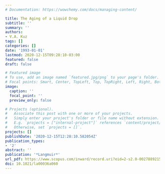 ```yaml
---
# Documentation: https://wowchemy.com/docs/managing-content/

title: The Aging of a Liquid Drop
subtitle: ''
summary: ''
authors:
- V.A. Kuz
tags: []
categories: []
date: '1993-01-01'
lastmod: 2020-12-15T09:28:10-03:00
featured: false
draft: false

# Featured image
# To use, add an image named `featured.jpg/png` to your page's folder.
# Focal points: Smart, Center, TopLeft, Top, TopRight, Left, Right, BottomLeft, Bottom, BottomRight.
image:
  caption: ''
  focal_point: ''
  preview_only: false

# Projects (optional).
#   Associate this post with one or more of your projects.
#   Simply enter your project's folder or file name without extension.
#   E.g. `projects = ["internal-project"]` references `content/project/deep-learning/index.md`.
#   Otherwise, set `projects = []`.
projects: []
publishDate: '2020-12-15T12:28:10.582054Z'
publication_types:
- '2'
abstract: ''
publication: '*Langmuir*'
url_pdf: https://www.scopus.com/inward/record.uri?eid=2-s2.0-0027889215&doi=10.1021%2fla00036a060&partnerID=40&md5=a97fdb248bc63c981b26e432353d88e1
doi: 10.1021/la00036a060
---
```

